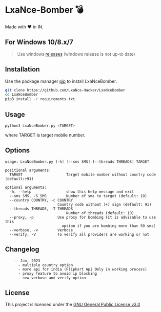 # LxaNce-Bomber 💣

Made with ❤ in IN.

## For Windows 10/8.x/7

> Use windows [releases](https://github.com/LxaNce-Hacker/LxaNceBomber/releases) (windows release is not up-to date)

## Installation

Use the package manager [pip](https://pip.pypa.io/en/stable/installing/) to install LxaNceBomber.

```bash
git clone https://github.com/LxaNce-Hacker/LxaNceBomber
cd LxaNceBomber
pip3 install -r requirements.txt
```

## Usage

```bash
python3 LxaNceBomber.py <TARGET>
```

where TARGET is target mobile number.

## Options

```
usage: LxaNceBomber.py [-h] [--sms SMS] [--threads THREADS] TARGET

positional arguments:
  TARGET                    Target mobile number without country code (default:+91)

optional arguments:
  -h, --help                show this help message and exit
  --sms SMS, -S SMS         Number of sms to target (default: 10)
  --country COUNTRY, -c COUNTRY
                        Country code without (+) sign (default: 91)
  --threads THREADS, -T THREADS
                            Number of threads (default: 10)
  --proxy, -p           Use proxy for bombing (It is advisable to use this
                          option if you are bombing more than 50 sms)
  --verbose, -v         Verbose
  --verify, -V          To verify all providers are working or not
```

## Changelog

```
    -- Jan, 2023
      - multiple country option
      - more api for india (Flipkart Api Only in working process)
      - proxy feature to avoid ip blocking
      - new verbose and verify option
```

## License

This project is licensed under the [GNU General Public License v3.0](https://github.com/LxaNce-Hacker/LxaNceBomber/blob/master/LICENSE)

